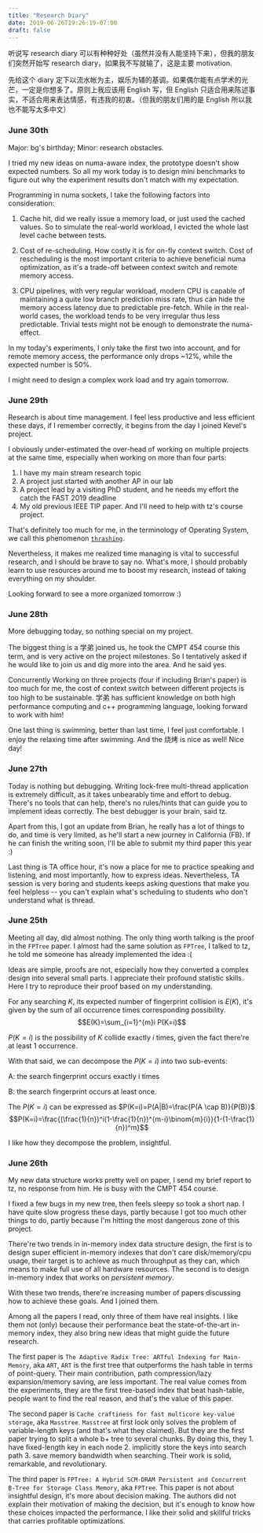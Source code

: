 ```yaml
---
title: "Research Diary"
date: 2019-06-26T19:26:19-07:00
draft: false
---
```


听说写 research diary 可以有种种好处（虽然并没有人能坚持下来），但我的朋友们突然开始写 research diary，如果我不写就输了，这是主要 motivation.

先给这个 diary 定下以流水帐为主，娱乐为辅的基调。如果偶尔能有点学术的光芒，一定是你想多了。原则上我应该用 English 写，但 English 只适合用来陈述事实，不适合用来表达情感，有违我的初衷。（但我的朋友们用的是 English 所以我也不能写太多中文）

### June 30th
Major: bg's birthday; Minor: research obstacles.

I tried my new ideas on numa-aware index, the prototype doesn't show expected numbers.
So all my work today is to design mini benchmarks to figure out why the experiment results don't match with my expectation.

Programming in numa sockets, I take the following factors into consideration:

1. Cache hit, did we really issue a memory load, or just used the cached values. So to simulate the real-world workload, I evicted the whole last level cache between tests.

2. Cost of re-scheduling. How costly it is for on-fly context switch. Cost of rescheduling is the most important criteria to achieve beneficial numa optimization, as it's a trade-off between context switch and remote memory access.

3. CPU pipelines, with very regular workload, modern CPU is capable of maintaining a quite low branch prediction miss rate, thus can hide the memory access latency due to predictable pre-fetch.
While in the real-world cases, the workload tends to be very irregular thus less predictable. Trivial tests might not be enough to demonstrate the numa-effect.

In my today's experiments, I only take the first two into account, and for remote memory access, the performance only drops ~12%, while the expected number is 50%.

I might need to design a complex work load and try again tomorrow.

### June 29th
Research is about time management. 
I feel less productive and less efficient these days, if I remember correctly, it begins from the day I joined Kevel's project.

I obviously under-estimated the over-head of working on multiple projects at the same time, especially when working on more than four parts:
1. I have my main stream research topic 
2. A project just started with another AP in our lab 
3. A project lead by a visiting PhD student, and he needs my effort the catch the FAST 2019 deadline 
4. My old previous IEEE TIP paper. 
And I'll need to help with tz's course project.

That's definitely too much for me, in the terminology of Operating System, we call this phenomenon [`thrashing`](https://en.wikipedia.org/wiki/Thrashing_(computer_science)).

Nevertheless, it makes me realized time managing is vital to successful research, and I should be brave to say no. 
What's more, I should probably learn to use resources around me to boost my research, instead of taking everything on my shoulder.

Looking forward to see a more organized tomorrow :)


### June 28th
More debugging today, so nothing special on my project. 

The biggest thing is a 学弟 joined us, he took the CMPT 454 course this term, and is very active on the project milestones. So I tentatively asked if he would like to join us and dig more into the area. And he said yes.

Concurrently Working on three projects (four if including Brian's paper) is too much for me, the cost of context switch between different projects is too high to be sustainable.
学弟 has sufficient knowledge on both high performance computing and c++ programming language, looking forward to work with him!

One last thing is swimming, better than last time, I feel just comfortable. I enjoy the relaxing time after swimming. And the 烧烤 is nice as well! Nice day! 


### June 27th
Today is nothing but debugging. Writing lock-free multi-thread application is extremely difficult, as it takes unbearably time and effort to debug. 
There's no tools that can help, there's no rules/hints that can guide you to implement ideas correctly. The best debugger is your brain, said tz.

Apart from this, I got an update from Brian, he really has a lot of things to do, and time is very limited, as he'll start a new journey in California (FB). If he can finish the writing soon, I'll be able to submit my third paper this year :)

Last thing is TA office hour, it's now a place for me to practice speaking and listening, and most importantly, how to express ideas. 
Nevertheless, TA session is very boring and students keeps asking questions that make you feel helpless -- you can't explain what's scheduling to students who don't understand what is thread.  


### June 25th
Meeting all day, did almost nothing. The only thing worth talking is the proof in the `FPTree` paper. 
I almost had the same solution as `FPTree`, I talked to tz, he told me someone has already implemented the idea :(

Ideas are simple, proofs are not, especially how they converted a complex design into several small parts. I appreciate their profound statistic skills. Here I try to reproduce their proof based on my understanding.

For any searching $K$, its expected number of fingerprint collision is $E(K)$, it's given by the sum of all occurrence times corresponding possibility.
$$E(K)=\sum_{i=1}^{m}i  P(K=i)$$

$P(K=i)$ is the possibility of $K$ collide exactly $i$ times, given the fact there're at least 1 occurrence.

With that said, we can decompose the $P(K=i)$ into two sub-events:

A: the search fingerprint occurs exactly i times

B: the search fingerprint occurs at least once.

The $P(K=i)$ can be expressed as $P(K=i)=P(A|B)=\frac{P(A \cap B)}{P(B)}$
$$P(K=i)=\frac{(\frac{1}{n})^i(1-\frac{1}{n})^{m-i}\binom{m}{i}}{1-(1-\frac{1}{n})^m}$$

I like how they decompose the problem, insightful.

### June 26th

My new data structure works pretty well on paper, I send my brief report to tz, no response from him. He is busy with the CMPT 454 course. 

I fixed a few bugs in my new tree, then feels sleepy so took a short nap. I have quite slow progress these days, partly because I got too much other things to do, partly because I'm hitting the most dangerous zone of this project.

There're two trends in in-memory index data structure design, the first is to design super efficient in-memory indexes that don't care disk/memory/cpu usage, their target is to achieve as much throughput as they can, which means to make full use of all hardware resources. The second is to design in-memory index that works on *persistent memory*.

With these two trends, there're increasing number of papers discussing how to achieve these goals. And I joined them.

Among all the papers I read, only three of them have real insights. I like them not (only) because their performance beat the state-of-the-art in-memory index, they also bring new ideas that might guide the future research.

The first paper is `The Adaptive Radix Tree: ARTful Indexing for Main-Memory`, aka `ART`, `ART` is the first tree that outperforms the hash table in terms of point-query. 
Their main contribution, path compression/lazy expansion/memory saving, are less important.
The real value comes from the experiments, they are the first tree-based index that beat hash-table, people want to find the real reason, and that's the value of this paper.

The second paper is `Cache craftiness for fast multicore key-value storage`, aka `Masstree`.
`Masstree` at first look only solves the problem of variable-length keys (and that's what they claimed). 
But they are the first paper trying to split a whole b+ tree to several chunks. By doing this, they 1. have fixed-length key in each node 2. implicitly store the keys into search path 3. save memory bandwidth when searching.
Their work is solid, remarkable, and revolutionary. 

The third paper is `FPTree: A Hybrid SCM-DRAM Persistent and Concurrent B-Tree for Storage Class Memory`, aka `FPTree`. This paper is not about insightful design, it's more about decision making. 
The authors did not explain their motivation of making the decision, but it's enough to know how these choices impacted the performance. I like their solid and skillful tricks that carries profitable optimizations.


<script type="text/x-mathjax-config">
MathJax.Hub.Config({
  tex2jax: {inlineMath: [['$','$'], ['\\(','\\)']]}
});
</script>
<script type="text/javascript" src="https://cdnjs.cloudflare.com/ajax/libs/mathjax/2.7.1/MathJax.js?config=TeX-AMS-MML_HTMLorMML">
</script>

